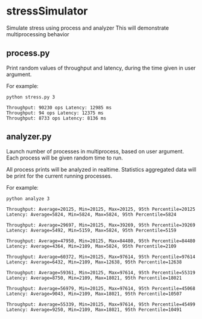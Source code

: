 # stressSimulator
Simulate stress using process and analyzer
This will demonstrate multiprocessing behavior

## process.py
Print random values of throughput and latency, during the time given in user argument.

For example:
```
python stress.py 3

Throughput: 90230 ops Latency: 12985 ms
Throughput: 94 ops Latency: 12375 ms
Throughput: 8733 ops Latency: 8136 ms
```


## analyzer.py
Launch number of processes in multiprocess, based on user argument.
Each process will be given random time to run.

All process prints will be analyzed in realtime.
Statistics aggregated data will be print for the current running processes.

For example:

```
python analyze 3

Throughput: Average=20125, Min=20125, Max=20125, 95th Percentile=20125
Latency: Average=5824, Min=5824, Max=5824, 95th Percentile=5824

Throughput: Average=29697, Min=20125, Max=39269, 95th Percentile=39269
Latency: Average=5492, Min=5159, Max=5824, 95th Percentile=5159

Throughput: Average=47958, Min=20125, Max=84480, 95th Percentile=84480
Latency: Average=4364, Min=2109, Max=5824, 95th Percentile=2109

Throughput: Average=60372, Min=20125, Max=97614, 95th Percentile=97614
Latency: Average=6432, Min=2109, Max=12638, 95th Percentile=12638

Throughput: Average=59361, Min=20125, Max=97614, 95th Percentile=55319
Latency: Average=8750, Min=2109, Max=18021, 95th Percentile=18021

Throughput: Average=56979, Min=20125, Max=97614, 95th Percentile=45068
Latency: Average=9043, Min=2109, Max=18021, 95th Percentile=10507

Throughput: Average=55339, Min=20125, Max=97614, 95th Percentile=45499
Latency: Average=9250, Min=2109, Max=18021, 95th Percentile=10491
```
